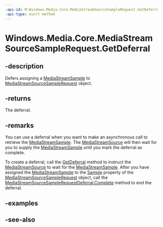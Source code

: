 ```yaml
---
-api-id: M:Windows.Media.Core.MediaStreamSourceSampleRequest.GetDeferral
-api-type: winrt method
---
```


<!-- Method syntax
public Windows.Media.Core.MediaStreamSourceSampleRequestDeferral GetDeferral()
-->

# Windows.Media.Core.MediaStreamSourceSampleRequest.GetDeferral

## -description
Defers assigning a [MediaStreamSample](mediastreamsample.md) to [MediaStreamSourceSampleRequest](mediastreamsourcesamplerequest.md) object.

## -returns
The deferral.

## -remarks
You can use a deferral when you want to make an asynchronous call to retrieve the [MediaStreamSample](mediastreamsample.md). The [MediaStreamSource](mediastreamsource.md) will then wait for you to supply the [MediaStreamSample](mediastreamsample.md) until you mark the deferral as complete.

To create a deferral, call the [GetDeferral](mediastreamsourcesamplerequest_getdeferral_254836512.md) method to instruct the [MediaStreamSource](mediastreamsource.md) to wait for the [MediaStreamSample](mediastreamsample.md). After you have assigned the [MediaStreamSample](mediastreamsample.md) to the [Sample](mediastreamsourcesamplerequest_sample.md) property of the [MediaStreamSourceSampleRequest](mediastreamsourcesamplerequest.md) object, call the [MediaStreamSourceSampleRequestDeferral.Complete](mediastreamsourcesamplerequestdeferral_complete.md) method to end the deferral.

## -examples

## -see-also
